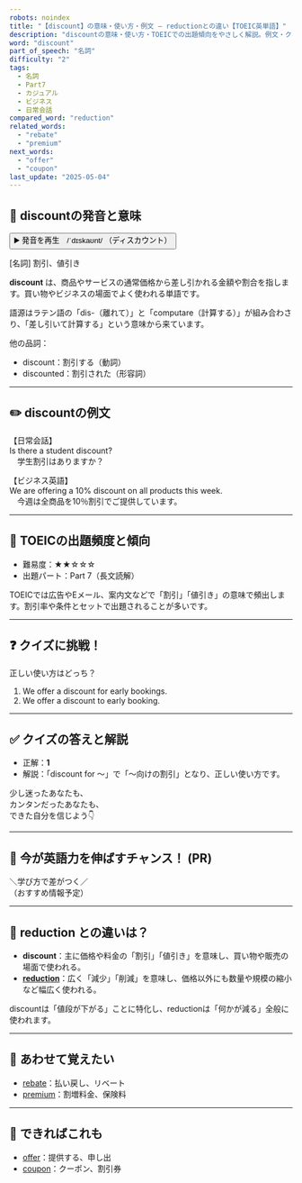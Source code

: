 ```yaml
---
robots: noindex
title: "【discount】の意味・使い方・例文 ― reductionとの違い【TOEIC英単語】"
description: "discountの意味・使い方・TOEICでの出題傾向をやさしく解説。例文・クイズ付きでreductionとの違いもわかりやすく学べます。"
word: "discount"
part_of_speech: "名詞"
difficulty: "2"
tags:
  - 名詞
  - Part7
  - カジュアル
  - ビジネス
  - 日常会話
compared_word: "reduction"
related_words:
  - "rebate"
  - "premium"
next_words:
  - "offer"
  - "coupon"
last_update: "2025-05-04"
---
```


## 🔰 discountの発音と意味

<button class="play-audio" onclick="playTTS('discount')">
  <span class="play-audio-main">
    ▶️ 発音を再生　/ˈdɪskaʊnt/
  </span>
  <span class="play-audio-sub">
    （ディスカウント）
  </span>
</button>

[名詞] 割引、値引き

**discount** は、商品やサービスの通常価格から差し引かれる金額や割合を指します。買い物やビジネスの場面でよく使われる単語です。

語源はラテン語の「dis-（離れて）」と「computare（計算する）」が組み合わさり、「差し引いて計算する」という意味から来ています。

他の品詞：  
- discount：割引する（動詞）
- discounted：割引された（形容詞）

---

## ✏️ discountの例文

【日常会話】  
Is there a student discount?  
　学生割引はありますか？

【ビジネス英語】  
We are offering a 10% discount on all products this week.  
　今週は全商品を10％割引でご提供しています。

---

## 🎯 TOEICの出題頻度と傾向

- 難易度：★★☆☆☆
- 出題パート：Part 7（長文読解）

TOEICでは広告やEメール、案内文などで「割引」「値引き」の意味で頻出します。割引率や条件とセットで出題されることが多いです。

---

## ❓ クイズに挑戦！

正しい使い方はどっち？

1. We offer a discount for early bookings.  
2. We offer a discount to early booking.

---

## ✅ クイズの答えと解説

- 正解：**1**
- 解説：「discount for ～」で「～向けの割引」となり、正しい使い方です。

少し迷ったあなたも、  
カンタンだったあなたも、  
できた自分を信じよう👇️

---

## 🚀 今が英語力を伸ばすチャンス！ (PR)

<div class="info-center">
＼学び方で差がつく／<br>  
（おすすめ情報予定）
</div>

---

## 🤔  reduction との違いは？

- **discount**：主に価格や料金の「割引」「値引き」を意味し、買い物や販売の場面で使われる。
- **[reduction](/word/reduction/)**：広く「減少」「削減」を意味し、価格以外にも数量や規模の縮小など幅広く使われる。

discountは「値段が下がる」ことに特化し、reductionは「何かが減る」全般に使われます。

---

## 🧩 あわせて覚えたい

- [rebate](/word/rebate/)：払い戻し、リベート
- [premium](/word/premium/)：割増料金、保険料

---

## 📖 できればこれも

- [offer](/word/offer/)：提供する、申し出
- [coupon](/word/coupon/)：クーポン、割引券

<!-- cvid: aid49_bid15 -->
